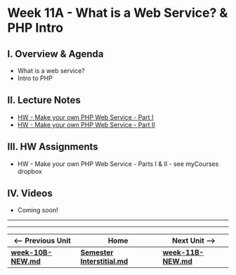 # Week 11A - What is a Web Service? & PHP Intro

## I. Overview & Agenda

- What is a web service?
- Intro to PHP

## II. Lecture Notes

- [HW - Make your own PHP Web Service - Part I](https://github.com/tonethar/IGME-330-Master/blob/master/notes/HW-php-web-service-1.md)
- [HW - Make your own PHP Web Service - Part II](https://github.com/tonethar/IGME-330-Master/blob/master/notes/HW-php-web-service-2.md)

## III. HW Assignments
- HW - Make your own PHP Web Service - Parts I & II - see myCourses dropbox

## IV. Videos
- Coming soon!

<hr><hr>

| <-- Previous Unit | Home | Next Unit -->
| --- | --- | --- 
| [**week-10B-NEW.md**](week-10B-NEW.md)    |  [**Semester Interstitial.md**](interstitial.md) | [**week-11B-NEW.md**](week-11B-NEW.md)
